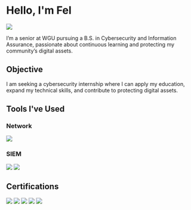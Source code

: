 # Hello, I'm Fel
<a href="https://linkedin.com/in/felbayer-infosec"><img src="https://img.shields.io/badge/-LinkedIn-0072b1?&style=for-the-badge&logo=linkedin&logoColor=white" /></a>

I’m a senior at WGU pursuing a B.S. in Cybersecurity and Information Assurance, passionate about continuous learning and protecting my community’s digital assets.

## Objective

I am seeking a cybersecurity internship where I can apply my education, expand my technical skills, and contribute to protecting digital assets.

## Tools I've Used

### Network
<div>
    <img src="https://img.shields.io/badge/-Wireshark-1679A7?&style=for-the-badge&logo=Wireshark&logoColor=white" />
</div>


### SIEM
<div>
    <img src="https://img.shields.io/badge/-Splunk-000000?&style=for-the-badge&logo=Splunk&logoColor=white" />
    <img src="https://img.shields.io/badge/-Elastic-005571?&style=for-the-badge&logo=Elastic&logoColor=white" />
</div>

## Certifications
<div>
<img src="https://img.shields.io/badge/-Security%2B-FF0000?&style=for-the-badge&logo=CompTIA&logoColor=white" />
<img src="https://img.shields.io/badge/-Network%2B-007ACC?&style=for-the-badge&logo=CompTIA&logoColor=white" />
<img src="https://img.shields.io/badge/-A%2B-4D4D4D?&style=for-the-badge&logo=CompTIA&logoColor=white" />
<img src="https://img.shields.io/badge/-Linux%20Essentials-4D4D4D?&style=for-the-badge&logo=Linux&logoColor=white" />
<img src="https://img.shields.io/badge/-ITIL%204%20Foundations-4D4D4D?&style=for-the-badge&logo=ITIL&logoColor=white" />
</div>
